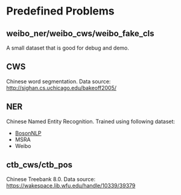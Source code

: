 # Predefined Problems

## weibo_ner/weibo_cws/weibo_fake_cls

A small dataset that is good for debug and demo.

## CWS

Chinese word segmentation. Data source: <http://sighan.cs.uchicago.edu/bakeoff2005/>

## NER

Chinese Named Entity Recognition. Trained using following dataset:

- [BosonNLP](https://bosonnlp.com/resources/BosonNLP_NER_6C.zip)
- MSRA
- Weibo

## ctb_cws/ctb_pos

Chinese Treebank 8.0. Data source: <https://wakespace.lib.wfu.edu/handle/10339/39379>
